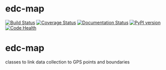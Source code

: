 # edc-map

[![Build Status](https://travis-ci.org/botswana-harvard/edc-map.svg?branch=develop)](https://travis-ci.org/botswana-harvard/edc-map)
[![Coverage Status](https://coveralls.io/repos/botswana-harvard/edc-map/badge.svg)](https://coveralls.io/r/botswana-harvard/edc-map)
[![Documentation Status](https://readthedocs.org/projects/django-crypto-fields/badge/?version=latest)](https://readthedocs.org/projects/edc-map/?badge=latest)
[![PyPI version](https://badge.fury.io/py/edc-map.svg)](http://badge.fury.io/py/edc-map)
[![Code Health](https://landscape.io/github/botswana-harvard/edc-map/master/landscape.svg?style=flat)](https://landscape.io/github/botswana-harvard/edc-map/master)

# edc-map

classes to link data collection to GPS points and boundaries
